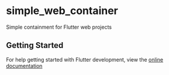 # simple_web_container

Simple containment for Flutter web projects

## Getting Started

For help getting started with Flutter development, view the
[online documentation](https://github.com/build-flutterauth/simple_web_container)